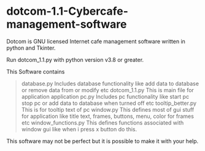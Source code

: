 # dotcom-1.1-Cybercafe-management-software
Dotcom is GNU licensed Internet cafe management software written in python and Tkinter.

Run dotcom_1.1.py with python version v3.8 or greater.

This Software contains
> database.py            Includes database functionality like add data to database or remove data from or modify etc
> dotcom_1.1.py          This is main file for application application
> pc.py                  Includes pc functionality like start pc stop pc or add data to database when turned off etc
> tooltip_better.py      This is for tooltip text of pc
> window.py              This defines most of gui stuff for application like title text, frames, buttons, menu, color for frames etc
> window_functions.py    This defines functions associated with window gui like when i press x button do this.


This software may not be perfect but it is possible to make it with your help.
